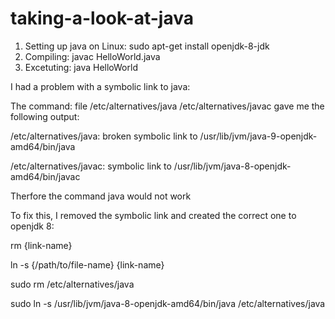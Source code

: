 # taking-a-look-at-java
1. Setting up java on Linux:
  sudo apt-get install openjdk-8-jdk
2. Compiling:
  javac HelloWorld.java
3. Excetuting:
  java HelloWorld
 
 I had a problem with a symbolic link to java:
 
 The command: file /etc/alternatives/java /etc/alternatives/javac
 gave me the following output:
 
/etc/alternatives/java:  broken symbolic link to /usr/lib/jvm/java-9-openjdk-amd64/bin/java

/etc/alternatives/javac: symbolic link to /usr/lib/jvm/java-8-openjdk-amd64/bin/javac

Therfore the command java would not work


To fix this, I removed the symbolic link and created the correct one to openjdk 8:

  rm {link-name}
  
  ln -s {/path/to/file-name} {link-name}
  
  sudo rm /etc/alternatives/java
  
  sudo ln -s /usr/lib/jvm/java-8-openjdk-amd64/bin/java /etc/alternatives/java

  

